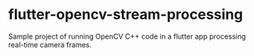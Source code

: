 # flutter-opencv-stream-processing
Sample project of running OpenCV C++ code in a flutter app processing real-time camera frames.

